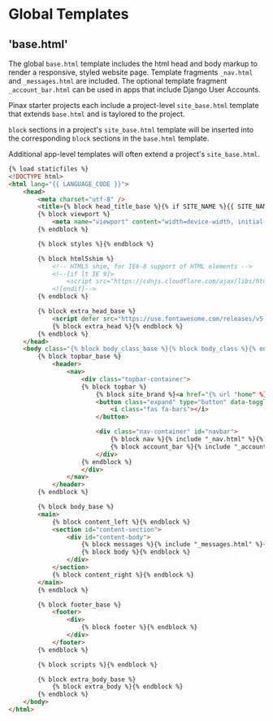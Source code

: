 # Global Templates

## 'base.html'

The global ```base.html``` template includes the html head and body markup to render a responsive, styled website page. Template fragments ```_nav.html``` and ```_messages.html``` are included. The optional template fragment ```_account_bar.html``` can be used in apps that include Django User Accounts.

Pinax starter projects each include a project-level ```site_base.html``` template that extends ```base.html``` and is taylored to the project.

```block``` sections in a project's ```site_base.html``` template will be inserted into the corresponding ```block``` sections in the ```base.html``` template.

Additional app-level templates will often extend a project's ```site_base.html```.

```html
{% load staticfiles %}
<!DOCTYPE html>
<html lang="{{ LANGUAGE_CODE }}">
    <head>
        <meta charset="utf-8" />
        <title>{% block head_title_base %}{% if SITE_NAME %}{{ SITE_NAME }} | {% endif %}{% block head_title %}{% endblock %}{% endblock %}</title>
        {% block viewport %}
            <meta name="viewport" content="width=device-width, initial-scale=1.0, shrink-to-fit=no">
        {% endblock %}

        {% block styles %}{% endblock %}

        {% block html5shim %}
            <!-- HTML5 shim, for IE6-8 support of HTML elements -->
            <!--[if lt IE 9]>
                <script src="https://cdnjs.cloudflare.com/ajax/libs/html5shiv/3.7.2/html5shiv.min.js"></script>
            <![endif]-->
        {% endblock %}

        {% block extra_head_base %}
            <script defer src="https://use.fontawesome.com/releases/v5.0.4/js/all.js"></script>
            {% block extra_head %}{% endblock %}
        {% endblock %}
    </head>
    <body class="{% block body_class_base %}{% block body_class %}{% endblock %}{% endblock %}" id="{% block body_id %}{% endblock %}" {% block body_extra_attributes %}{% endblock %}>
        {% block topbar_base %}
            <header>
                <nav>
                    <div class="topbar-container">
                    {% block topbar %}
                        {% block site_brand %}<a href="{% url "home" %}">{{ SITE_NAME }}</a>{% endblock %}
                        <button class="expand" type="button" data-toggle="collapse" data-target=".nav-container" aria-controls="navbar" aria-expanded="false" aria-label="Toggle navigation">
                            <i class="fas fa-bars"></i>
                        </button>

                        <div class="nav-container" id="navbar">
                            {% block nav %}{% include "_nav.html" %}{% endblock %}
                            {% block account_bar %}{% include "_account_bar.html" %}{% endblock %}
                        </div>
                    {% endblock %}
                    </div>
                </nav>
            </header>
        {% endblock %}

        {% block body_base %}
        <main>
            {% block content_left %}{% endblock %}
            <section id="content-section">
                <div id="content-body">
                    {% block messages %}{% include "_messages.html" %}{% endblock %}
                    {% block body %}{% endblock %}
                </div>
            </section>
            {% block content_right %}{% endblock %}
        </main>
        {% endblock %}

        {% block footer_base %}
            <footer>
                <div>
                    {% block footer %}{% endblock %}
                </div>
            </footer>
        {% endblock %}

        {% block scripts %}{% endblock %}

        {% block extra_body_base %}
            {% block extra_body %}{% endblock %}
        {% endblock %}
    </body>
</html>
```
